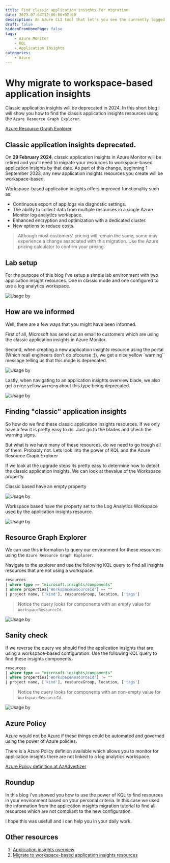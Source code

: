 ```yaml
---
title: Find classic application insights for migration
date: 2023-07-04T12:00:00+02:00
description: An Azure CLI tool that let's you see the currently logged in user
draft: false
hiddenFromHomePage: false
tags:
    - Azure Monitor
    - KQL
    - Application INsights
categories:
    - Azure
---
```


# Why migrate to workspace-based application insights

Classic application insights will be deprecated in 2024. In this short blog i will show you how to find the classis application insights resources using the `Azure Resource Graph Explorer`.

[Azure Resource Graph Explorer](https://portal.azure.com/#view/HubsExtension/ArgQueryBlade)

## Classic application insights deprecated.

On **29 February 2024**, classic application insights in Azure Monitor will be retired and you'll need to migrate your resources to workspace-based application insights by that date. As part of this change, beginning 1 September 2023, any new application insights resources you create will be workspace-based.

Workspace-based application insights offers improved functionality such as:

- Continuous export of app logs via diagnostic settings. 
- The ability to collect data from multiple resources in a single Azure Monitor log analytics workspace. 
- Enhanced encryption and optimization with a dedicated cluster. 
- New options to reduce costs.

> Although most customers' pricing will remain the same, some may experience a change associated with this migration. Use the Azure pricing calculator to confirm your pricing.

## Lab setup

For the purpose of this blog i've setup a simple lab environment with two application insight resources. One in classic mode and one configured to use a log analytics workspace.

![Usage by ](lab-setup.png "Blog lab setup")

## How are we informed

Well, there are a few ways that you might have been informed.

First of all, Microsoft has send out an email to customers which are using the classic application insights in Azure Monitor.

Second, when creating a new application insights resource using the portal (Which reall engineers don't do ofcourse ;)), we get a nice yellow `warning`` message telling us that this mode is deprecated.

![Usage by ](create-app-insights-warning.png "New application insights")

Lastly, when navigating to an application insights overview blade, we also get a nice yellow `warning` about this type being deprecated.

![Usage by ](app-insights-overview-warning.png "Application insights Overview")

## Finding "classic" application insights

So how do we find these classic application insights resources. If we only have a few it is pretty easy to do. Just go to the blades and chech the warning signs.

But what is we have many of these resources, do we need to go trough all of them. Probably not. Lets look into the power of KQL and the Azure Resource Graph Explorer

If we look at the upgrade steps its pretty easy to determine how to detect the classic application insights. We can look at thevalue of the Workspace property.

Classic based have an empty property

![Usage by ](app-insights-classic-properties.png "Application insights Properties")

Workspace based have the property set to the Log Analytics Workspace used by the application insights resource.

![Usage by ](app-insights-workspace-properties.png "Application insights Properties")

## Resource Graph Explorer

We can use this information to query our environment for these resources using the `Azure Resource Graph Explorer`.

Navigate to the explorer and use the following KQL query to find all insights resources that are not using a workspace.

```sql
resources
| where type == "microsoft.insights/components"
| where properties['WorkspaceResourceId'] == ""
| project name, ['kind'], resourceGroup, location, ['tags']
```

> Notice the query looks for components with an empty value for `WorkspaceResourceId`.

![Usage by ](resource-graph-explorer-query-classic.png "Classis application insights")


## Sanity check

If we reverse the query we should find the application insights that are using a workspace-based configuration. Use the following KQL query to find these insights components. 


```sql
resources
| where type == "microsoft.insights/components"
| where properties['WorkspaceResourceId'] != ""
| project name, ['kind'], resourceGroup, location, ['tags']
```

> Notice the query looks for components with an non-empty value for `WorkspaceResourceId`.

![Usage by ](resource-graph-explorer-query-workspace.png "Classis application insights")

## Azure Policy

Azure would not be Azure if these things could be automated and governed using the power of Azure policies.

There is a Azure Policy definion available which allows you to monitor for application insights there are not linked to a log analytics workspace.

[Azure Policy definition at AzAdvertizer](https://www.azadvertizer.net/azpolicyadvertizer/d550e854-df1a-4de9-bf44-cd894b39a95e.html)


## Roundup

In this blog i've showed you how to use the power of KQL to find resources in your environment based on your personal criteria. In this case we used the information from the application insights migration tutorial to find all resources which are not compliant to the new configuration.

I hope this was usefull and i can help you in your daily work.

## Other resources

1. [Application insights overview](https://learn.microsoft.com/en-us/azure/azure-monitor/app/app-insights-overview)
2. [Migrate to workspace-based application insights resources](https://learn.microsoft.com/en-us/azure/azure-monitor/app/convert-classic-resource)